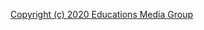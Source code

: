 [Copyright (c) 2020 Educations Media Group](https://github.com/emgdev/unit-testing-csharp/blob/master/LICENSE)
